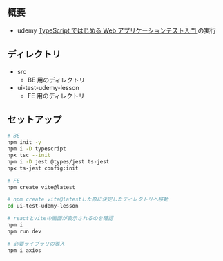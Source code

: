 ## 概要

- udemy [
  TypeScript ではじめる Web アプリケーションテスト入門
  ](https://www.udemy.com/share/109Sw23@5lBuMH8kWaKJog6I8MGurdW2d-zna5m67HViJh5vJm4rvg_M_PMrMWSgFrz6l0mkHA==/) の実行

## ディレクトリ

- src
  - BE 用のディレクトリ
- ui-test-udemy-lesson
  - FE 用のディレクトリ

## セットアップ

```bash
# BE
npm init -y
npm i -D typescript
npx tsc --init
npm i -D jest @types/jest ts-jest
npx ts-jest config:init
```

```bash
# FE
npm create vite@latest

# npm create vite@latestした際に決定したディレクトリへ移動
cd ui-test-udemy-lesson

# reactとviteの画面が表示されるのを確認
npm i
npm run dev

# 必要ライブラリの導入
npm i axios
```
